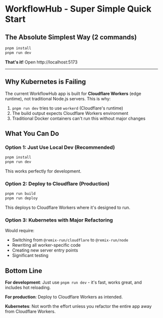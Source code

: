 # WorkflowHub - Super Simple Quick Start

## The Absolute Simplest Way (2 commands)

```bash
pnpm install
pnpm run dev
```

**That's it!** Open http://localhost:5173

---

## Why Kubernetes is Failing

The current WorkflowHub app is built for **Cloudflare Workers** (edge runtime), not traditional Node.js servers. This is why:

1. `pnpm run dev` tries to use `workerd` (Cloudflare's runtime)
2. The build output expects Cloudflare Workers environment
3. Traditional Docker containers can't run this without major changes

## What You Can Do

### Option 1: Just Use Local Dev (Recommended)
```bash
pnpm install
pnpm run dev
```
This works perfectly for development.

### Option 2: Deploy to Cloudflare (Production)
```bash
pnpm run build
pnpm run deploy
```
This deploys to Cloudflare Workers where it's designed to run.

### Option 3: Kubernetes with Major Refactoring
Would require:
- Switching from `@remix-run/cloudflare` to `@remix-run/node`
- Rewriting all worker-specific code
- Creating new server entry points
- Significant testing

## Bottom Line

**For development**: Just use `pnpm run dev` - it's fast, works great, and includes hot reloading.

**For production**: Deploy to Cloudflare Workers as intended.

**Kubernetes**: Not worth the effort unless you refactor the entire app away from Cloudflare Workers.